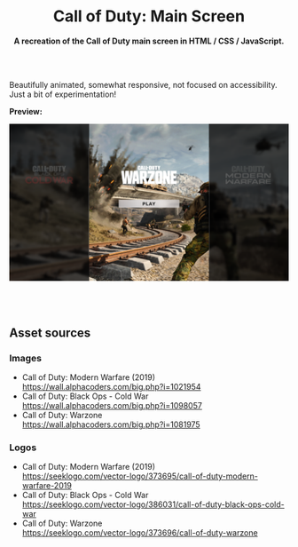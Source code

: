 <div align="center">

# Call of Duty: Main Screen

**A recreation of the Call of Duty main screen in HTML / CSS / JavaScript.**

</div>

<br><br>

Beautifully animated, somewhat responsive, not focused on accessibility. Just a bit of experimentation!

**Preview:**

![Preview](./docs/preview.png)

<br><br>

## Asset sources

### Images

- Call of Duty: Modern Warfare (2019)<br>
  https://wall.alphacoders.com/big.php?i=1021954
- Call of Duty: Black Ops - Cold War<br>
  https://wall.alphacoders.com/big.php?i=1098057
- Call of Duty: Warzone<br>
  https://wall.alphacoders.com/big.php?i=1081975

### Logos

- Call of Duty: Modern Warfare (2019)<br>
  https://seeklogo.com/vector-logo/373695/call-of-duty-modern-warfare-2019
- Call of Duty: Black Ops - Cold War<br>
  https://seeklogo.com/vector-logo/386031/call-of-duty-black-ops-cold-war
- Call of Duty: Warzone<br>
  https://seeklogo.com/vector-logo/373696/call-of-duty-warzone
